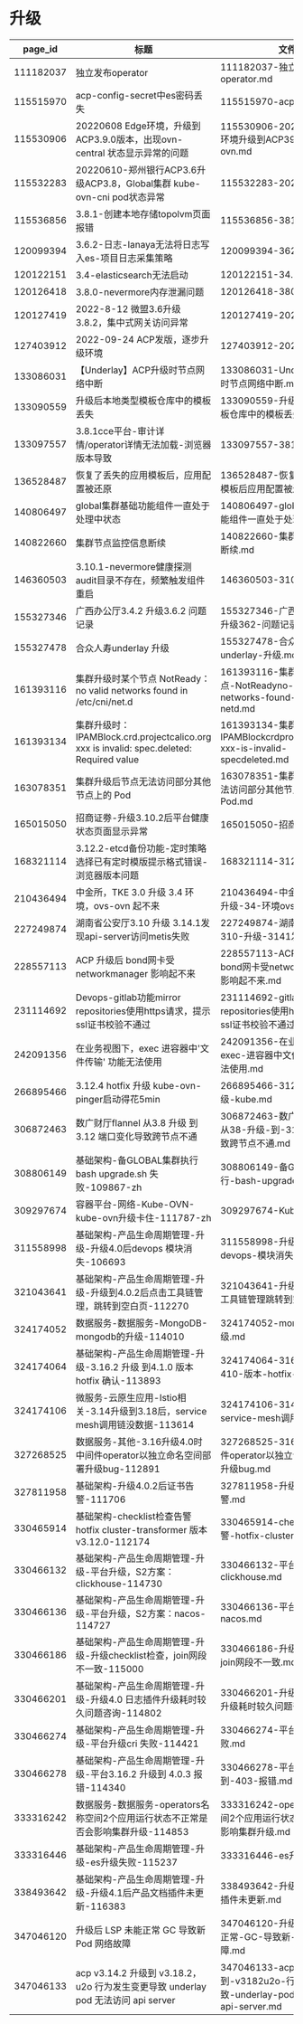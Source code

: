 # 升级

| page_id | 标题 | 文件 |
|---|---|---|
| 111182037 | 独立发布operator | 111182037-独立发布operator.md |
| 115515970 | acp-config-secret中es密码丢失 | 115515970-acp.md |
| 115530906 | 20220608 Edge环境，升级到ACP3.9.0版本，出现ovn-central 状态显示异常的问题 | 115530906-20220608-Edge环境升级到ACP390版本出现ovn.md |
| 115532283 | 20220610-郑州银行ACP3.6升级ACP3.8，Global集群 kube-ovn-cni pod状态异常 | 115532283-20220610.md |
| 115536856 | 3.8.1-创建本地存储topolvm页面报错 | 115536856-381.md |
| 120099394 | 3.6.2-日志-lanaya无法将日志写入es-项目日志采集策略 | 120099394-362.md |
| 120122151 | 3.4-elasticsearch无法启动 | 120122151-34.md |
| 120126418 | 3.8.0-nevermore内存泄漏问题 | 120126418-380.md |
| 120127419 | 2022-8-12 微盟3.6升级3.8.2，集中式网关访问异常 | 120127419-2022.md |
| 127403912 | 2022-09-24 ACP发版，逐步升级环境 | 127403912-2022.md |
| 133086031 | 【Underlay】ACP升级时节点网络中断 | 133086031-UnderlayACP升级时节点网络中断.md |
| 133090559 | 升级后本地类型模板仓库中的模板丢失 | 133090559-升级后本地类型模板仓库中的模板丢失.md |
| 133097557 | 3.8.1cce平台-审计详情/operator详情无法加载-浏览器版本导致 | 133097557-381cce平台.md |
| 136528487 | 恢复了丢失的应用模板后，应用配置被还原 | 136528487-恢复了丢失的应用模板后应用配置被还原.md |
| 140806497 | global集群基础功能组件一直处于处理中状态 | 140806497-global集群基础功能组件一直处于处理中状态.md |
| 140822660 | 集群节点监控信息断续 | 140822660-集群节点监控信息断续.md |
| 146360503 | 3.10.1-nevermore健康探测audit目录不存在，频繁触发组件重启 | 146360503-3101.md |
| 155327346 | 广西办公厅3.4.2 升级3.6.2 问题记录 | 155327346-广西办公厅342-升级362-问题记录.md |
| 155327478 | 合众人寿underlay 升级 | 155327478-合众人寿underlay-升级.md |
| 161393116 | 集群升级时某个节点 NotReady：no valid networks found in /etc/cni/net.d | 161393116-集群升级时某个节点-NotReadyno-valid-networks-found-in--etc-cni-netd.md |
| 161393134 | 集群升级时：IPAMBlock.crd.projectcalico.org xxx is invalid: spec.deleted: Required value | 161393134-集群升级时IPAMBlockcrdprojectcalicoorg-xxx-is-invalid-specdeleted.md |
| 163078351 | 集群升级后节点无法访问部分其他节点上的 Pod | 163078351-集群升级后节点无法访问部分其他节点上的-Pod.md |
| 165015050 | 招商证劵-升级3.10.2后平台健康状态页面显示异常 | 165015050-招商证劵.md |
| 168321114 | 3.12.2-etcd备份功能-定时策略选择已有定时模版提示格式错误-浏览器版本问题 | 168321114-3122.md |
| 210436494 | 中金所，TKE 3.0 升级 3.4 环境，ovs-ovn 起不来 | 210436494-中金所TKE-30-升级-34-环境ovs.md |
| 227249874 | 湖南省公安厅3.10 升级 3.14.1发现api-server访问metis失败 | 227249874-湖南省公安厅310-升级-3141发现api.md |
| 228557113 | ACP 升级后 bond网卡受networkmanager 影响起不来 | 228557113-ACP-升级后-bond网卡受networkmanager-影响起不来.md |
| 231114692 | Devops-gitlab功能mirror repositories使用https请求，提示ssl证书校验不通过 | 231114692-gitlab功能mirror-repositories使用https请求提示ssl证书校验不通过.md |
| 242091356 | 在业务视图下，exec 进容器中'文件传输' 功能无法使用 | 242091356-在业务视图下exec-进容器中文件传输-功能无法使用.md |
| 266895466 | 3.12.4 hotfix 升级 kube-ovn-pinger启动得花5min | 266895466-3124-hotfix-升级-kube.md |
| 306872463 | 数广财厅flannel 从3.8 升级 到 3.12 端口变化导致跨节点不通 | 306872463-数广财厅flannel-从38-升级-到-312-端口变化导致跨节点不通.md |
| 308806149 | 基础架构-备GLOBAL集群执行  bash upgrade.sh 失败-109867-zh | 308806149-备GLOBAL集群执行-bash-upgradesh-失败.md |
| 309297674 | 容器平台-网络-Kube-OVN-kube-ovn升级卡住-111787-zh | 309297674-Kube.md |
| 311558998 | 基础架构-产品生命周期管理-升级-升级4.0后devops 模块消失-106693 | 311558998-升级40后devops-模块消失.md |
| 321043641 | 基础架构-产品生命周期管理-升级-升级到4.0.2后点击工具链管理，跳转到空白页-112270 | 321043641-升级到402后点击工具链管理跳转到空白页.md |
| 324174052 | 数据服务-数据服务-MongoDB-mongodb的升级-114010 | 324174052-mongodb的升级.md |
| 324174064 | 基础架构-产品生命周期管理-升级-3.16.2 升级 到4.1.0 版本 hotfix 确认-113893 | 324174064-3162-升级-到410-版本-hotfix-确认.md |
| 324174106 | 微服务-云原生应用-Istio相关-3.14升级到3.18后，service mesh调用链没数据-113614 | 324174106-314升级到318后service-mesh调用链没数据.md |
| 327268525 | 数据服务-其他-3.16升级4.0时中间件operator以独立命名空间部署升级bug-112891 | 327268525-316升级40时中间件operator以独立命名空间部署升级bug.md |
| 327811958 | 基础架构-升级4.0.2后证书告警-111706 | 327811958-升级402后证书告警.md |
| 330465914 | 基础架构-checklist检查告警 hotfix cluster-transformer 版本v3.12.0-112174 | 330465914-checklist检查告警-hotfix-cluster.md |
| 330466132 | 基础架构-产品生命周期管理-升级-平台升级，S2方案：clickhouse-114730 | 330466132-平台升级S2方案clickhouse.md |
| 330466136 | 基础架构-产品生命周期管理-升级-平台升级，S2方案：nacos-114727 | 330466136-平台升级S2方案nacos.md |
| 330466186 | 基础架构-产品生命周期管理-升级-升级checklist检查，join网段不一致-115000 | 330466186-升级checklist检查join网段不一致.md |
| 330466201 | 基础架构-产品生命周期管理-升级-升级4.0 日志插件升级耗时较久问题咨询-114802 | 330466201-升级40-日志插件升级耗时较久问题咨询.md |
| 330466274 | 基础架构-产品生命周期管理-升级-平台升级cri 失败-114421 | 330466274-平台升级cri-失败.md |
| 330466278 | 基础架构-产品生命周期管理-升级-平台3.16.2 升级到 4.0.3 报错-114340 | 330466278-平台3162-升级到-403-报错.md |
| 333316242 | 数据服务-数据服务-operators名称空间2个应用运行状态不正常是否会影响集群升级-114853 | 333316242-operators名称空间2个应用运行状态不正常是否会影响集群升级.md |
| 333316446 | 基础架构-产品生命周期管理-升级-es升级失败-115237 | 333316446-es升级失败.md |
| 338493642 | 基础架构-产品生命周期管理-升级-升级4.1后产品文档插件未更新-116383 | 338493642-升级41后产品文档插件未更新.md |
| 347046120 | 升级后 LSP 未能正常 GC 导致新 Pod 网络故障 | 347046120-升级后-LSP-未能正常-GC-导致新-Pod-网络故障.md |
| 347046133 | acp v3.14.2 升级到 v3.18.2，u2o 行为发生变更导致 underlay pod 无法访问 api server | 347046133-acp-v3142-升级到-v3182u2o-行为发生变更导致-underlay-pod-无法访问-api-server.md |
